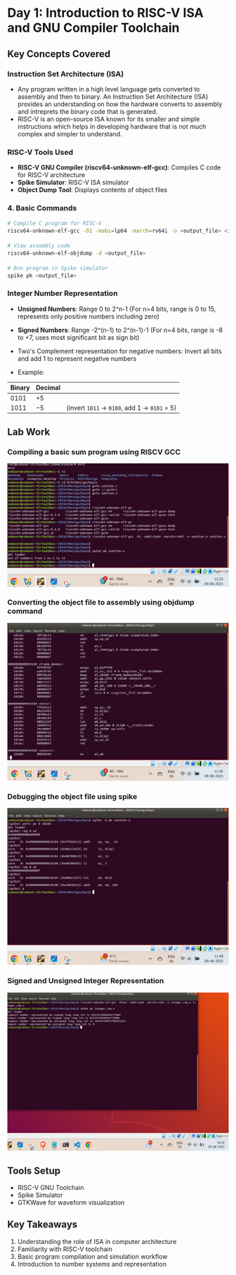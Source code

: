 # Day 1: Introduction to RISC-V ISA and GNU Compiler Toolchain

## Key Concepts Covered

### Instruction Set Architecture (ISA)
- Any program written in a high level language gets converted to assembly and then to binary. An Instruction Set Architecture (ISA) provides an understanding on how the hardware converts to assembly and intreprets the binary code that is generated.
- RISC-V is an open-source ISA known for its smaller and simple instructions which helps in developing hardware that is not much complex and simpler to understand.

### RISC-V Tools Used
- **RISC-V GNU Compiler (riscv64-unknown-elf-gcc)**: Compiles C code for RISC-V architecture
- **Spike Simulator**: RISC-V ISA simulator
- **Object Dump Tool**: Displays contents of object files

### 4. Basic Commands
```bash
# Compile C program for RISC-V
riscv64-unknown-elf-gcc -O1 -mabi=lp64 -march=rv64i -o <output_file> <input_file.c>

# View assembly code
riscv64-unknown-elf-objdump -d <output_file>

# Run program in Spike simulator
spike pk <output_file>
```

### Integer Number Representation
- **Unsigned Numbers**: Range 0 to 2^n-1 (For n=4 bits, range is 0 to 15, represents only positive numbers including zero)
- **Signed Numbers**: Range -2^(n-1) to 2^(n-1)-1 (For n=4 bits, range is -8 to +7, uses most significant bit as sign bit)
- Two's Complement representation for negative numbers: Invert all bits and add 1 to represent negative numbers

- Example:

| Binary | Decimal |                                              |
| ------ | ------- | -------------------------------------------- |
| 0101   | +5      |                                              |
| 1011   | −5      | (invert `1011` → `0100`, add 1 → `0101` = 5) |


## Lab Work
### Compiling a basic sum program using RISCV GCC
![alt text](img/sum1ton.png)
### Converting the object file to assembly using objdump command
![alt text](img/sum1ton_obj_dump.png)
### Debugging the object file using spike
![alt text](img/spike-debug.png)

### Signed and Unsigned Integer Representation
![alt text](img/int_rep.png)

## Tools Setup
- RISC-V GNU Toolchain
- Spike Simulator
- GTKWave for waveform visualization

## Key Takeaways
1. Understanding the role of ISA in computer architecture
2. Familiarity with RISC-V toolchain
3. Basic program compilation and simulation workflow
4. Introduction to number systems and representation